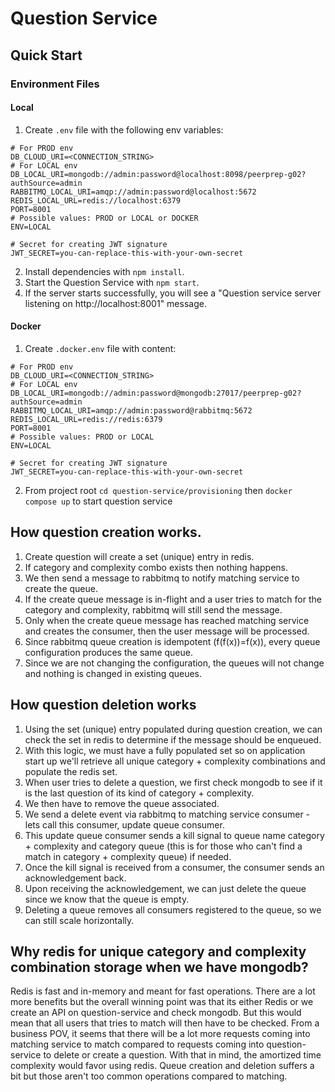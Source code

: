 # Question Service

## Quick Start

### Environment Files
#### Local
1. Create `.env` file with the following env variables:
```
# For PROD env
DB_CLOUD_URI=<CONNECTION_STRING>
# For LOCAL env
DB_LOCAL_URI=mongodb://admin:password@localhost:8098/peerprep-g02?authSource=admin
RABBITMQ_LOCAL_URI=amqp://admin:password@localhost:5672
REDIS_LOCAL_URL=redis://localhost:6379
PORT=8001
# Possible values: PROD or LOCAL or DOCKER
ENV=LOCAL

# Secret for creating JWT signature
JWT_SECRET=you-can-replace-this-with-your-own-secret
```
2. Install dependencies with `npm install`.
3. Start the Question Service with `npm start`.
4. If the server starts successfully, you will see a "Question service server listening on http://localhost:8001" message.

#### Docker
1. Create `.docker.env` file with content:
```
# For PROD env
DB_CLOUD_URI=<CONNECTION_STRING>
# For LOCAL env
DB_LOCAL_URI=mongodb://admin:password@mongodb:27017/peerprep-g02?authSource=admin
RABBITMQ_LOCAL_URI=amqp://admin:password@rabbitmq:5672
REDIS_LOCAL_URL=redis://redis:6379
PORT=8001
# Possible values: PROD or LOCAL
ENV=LOCAL

# Secret for creating JWT signature
JWT_SECRET=you-can-replace-this-with-your-own-secret
```
2. From project root `cd question-service/provisioning` then `docker compose up` to start question service

## How question creation works.
1. Create question will create a set (unique) entry in redis. 
2. If category and complexity combo exists then nothing happens.
3. We then send a message to rabbitmq to notify matching service to create the queue.
4. If the create queue message is in-flight and a user tries to match for the category and complexity, rabbitmq will still send the message.
5. Only when the create queue message has reached matching service and creates the consumer, then the user message will be processed.
6. Since rabbitmq queue creation is idempotent (f(f(x))=f(x)), every queue configuration produces the same queue.
7. Since we are not changing the configuration, the queues will not change and nothing is changed in existing queues.

## How question deletion works
1. Using the set (unique) entry populated during question creation, we can check the set in redis to determine if the message should be enqueued.
2. With this logic, we must have a fully populated set so on application start up we'll retrieve all unique category + complexity combinations and populate the redis set.
3. When user tries to delete a question, we first check mongodb to see if it is the last question of its kind of category + complexity.
4. We then have to remove the queue associated.
5. We send a delete event via rabbitmq to matching service consumer - lets call this consumer, update queue consumer.
6. This update queue consumer sends a kill signal to queue name category + complexity and category queue (this is for those who can't find a match in category + complexity queue) if needed.
7. Once the kill signal is received from a consumer, the consumer sends an acknowledgement back.
8. Upon receiving the acknowledgement, we can just delete the queue since we know that the queue is empty.
9. Deleting a queue removes all consumers registered to the queue, so we can still scale horizontally.

## Why redis for unique category and complexity combination storage when we have mongodb?
Redis is fast and in-memory and meant for fast operations. There are a lot more benefits but the overall winning 
point was that its either Redis or we create an API on question-service and check mongodb. But this would
mean that all users that tries to match will then have to be checked. From a business POV, it seems that there will
be a lot more requests coming into matching service to match compared to requests coming into question-service to
delete or create a question. With that in mind, the amortized time complexity would favor using redis. Queue creation
and deletion suffers a bit but those aren't too common operations compared to matching.